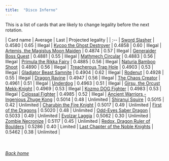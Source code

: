 ```yaml
---
title:  "Disco Inferno"
---
```


This is a list of cards that are likely to change legality before the next rotation.

| Card name | Average | Last | Projected legality |
| :-- |
[Sword Slasher](https://db.ygoprodeck.com/card/?search=Sword%20Slasher) | 0.4580 | 0.65 | Illegal |
[Kycoo the Ghost Destroyer](https://db.ygoprodeck.com/card/?search=Kycoo%20the%20Ghost%20Destroyer) | 0.4858 | 0.60 | Illegal |
[Artemis, the Magistus Moon Maiden](https://db.ygoprodeck.com/card/?search=Artemis,%20the%20Magistus%20Moon%20Maiden) | 0.4874 | 0.57 | Illegal |
[Generaider Boss Quest](https://db.ygoprodeck.com/card/?search=Generaider%20Boss%20Quest) | 0.4881 | 0.55 | Illegal |
[Mathmech Circular](https://db.ygoprodeck.com/card/?search=Mathmech%20Circular) | 0.4883 | 0.56 | Illegal |
[Primula the Rikka Fairy](https://db.ygoprodeck.com/card/?search=Primula%20the%20Rikka%20Fairy) | 0.4885 | 0.56 | Illegal |
[Naturia Bamboo Shoot](https://db.ygoprodeck.com/card/?search=Naturia%20Bamboo%20Shoot) | 0.4890 | 0.56 | Illegal |
[Treacherous Trap Hole](https://db.ygoprodeck.com/card/?search=Treacherous%20Trap%20Hole) | 0.4903 | 0.53 | Illegal |
[Gladiator Beast Samnite](https://db.ygoprodeck.com/card/?search=Gladiator%20Beast%20Samnite) | 0.4904 | 0.62 | Illegal |
[Rodenut](https://db.ygoprodeck.com/card/?search=Rodenut) | 0.4928 | 0.55 | Illegal |
[Dragon Ravine](https://db.ygoprodeck.com/card/?search=Dragon%20Ravine) | 0.4947 | 0.56 | Illegal |
[The Chaos Creator](https://db.ygoprodeck.com/card/?search=The%20Chaos%20Creator) | 0.4961 | 0.51 | Illegal |
[Underdog](https://db.ygoprodeck.com/card/?search=Underdog) | 0.4963 | 0.51 | Illegal |
[Girsu, the Orcust Mekk-Knight](https://db.ygoprodeck.com/card/?search=Girsu,%20the%20Orcust%20Mekk-Knight) | 0.4969 | 0.53 | Illegal |
[Kozmo DOG Fighter](https://db.ygoprodeck.com/card/?search=Kozmo%20DOG%20Fighter) | 0.4983 | 0.53 | Illegal |
[Colossal Fighter](https://db.ygoprodeck.com/card/?search=Colossal%20Fighter) | 0.4985 | 0.52 | Illegal |
[Ancient Warriors - Ingenious Zhuge Kong](https://db.ygoprodeck.com/card/?search=Ancient%20Warriors%20-%20Ingenious%20Zhuge%20Kong) | 0.5014 | 0.48 | Unlimited |
[Shiranui Squire](https://db.ygoprodeck.com/card/?search=Shiranui%20Squire) | 0.5015 | 0.42 | Unlimited |
[Charubin the Fire Knight](https://db.ygoprodeck.com/card/?search=Charubin%20the%20Fire%20Knight) | 0.5017 | 0.49 | Unlimited |
[First of the Dragons](https://db.ygoprodeck.com/card/?search=First%20of%20the%20Dragons) | 0.5020 | 0.48 | Unlimited |
[Odd-Eyes Saber Dragon](https://db.ygoprodeck.com/card/?search=Odd-Eyes%20Saber%20Dragon) | 0.5033 | 0.49 | Unlimited |
[Evolzar Laggia](https://db.ygoprodeck.com/card/?search=Evolzar%20Laggia) | 0.5062 | 0.30 | Unlimited |
[Zombie Necronize](https://db.ygoprodeck.com/card/?search=Zombie%20Necronize) | 0.5117 | 0.45 | Unlimited |
[Redox, Dragon Ruler of Boulders](https://db.ygoprodeck.com/card/?search=Redox,%20Dragon%20Ruler%20of%20Boulders) | 0.5286 | 0.40 | Limited |
[Last Chapter of the Noble Knights](https://db.ygoprodeck.com/card/?search=Last%20Chapter%20of%20the%20Noble%20Knights) | 0.5462 | 0.38 | Unlimited |

<br>

###### [Back home](index)
